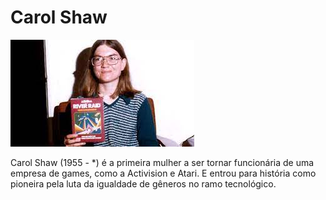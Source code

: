 # Carol Shaw

![image](../assets/carol-shaw.jpg)

Carol Shaw (1955 - *) é a primeira mulher a ser tornar funcionária
de uma empresa de games, como a Activision e Atari. E entrou para história como pioneira pela luta da igualdade de gêneros no ramo tecnológico.